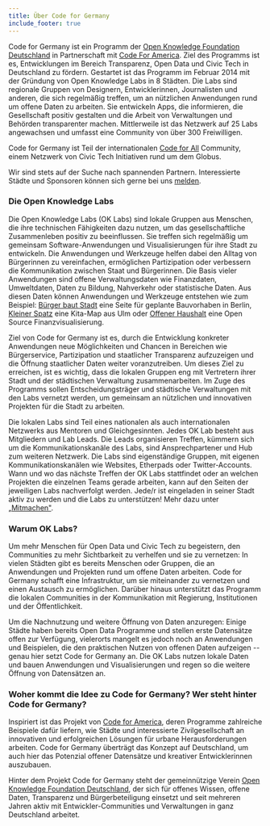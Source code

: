 ```yaml
---
title: Über Code for Germany
include_footer: true
---
```


Code for Germany ist ein Programm der [Open Knowledge Foundation
Deutschland](http://okfn.de/) in Partnerschaft mit [Code For
America](http://www.codeforamerica.org/). Ziel des Programms ist es,
Entwicklungen im Bereich Transparenz, Open Data und Civic Tech in
Deutschland zu fördern.
Gestartet ist das Programm im Februar 2014 mit der Gründung von Open
Knowledge Labs in 8 Städten. Die Labs sind regionale Gruppen von
Designern, Entwicklerinnen, Journalisten und anderen, die sich
regelmäßig treffen, um an nützlichen Anwendungen rund um offene Daten zu
arbeiten. Sie entwickeln Apps, die informieren, die Gesellschaft positiv
gestalten und die Arbeit von Verwaltungen und Behörden transparenter
machen. Mittlerweile ist das Netzwerk auf 25 Labs angewachsen und
umfasst eine Community von über 300 Freiwilligen.

Code for Germany ist Teil der internationalen [Code for
All](http://codeforall.org/) Community, einem Netzwerk von Civic Tech
Initiativen rund um dem Globus.

Wir sind stets auf der Suche nach spannenden Partnern. Interessierte
Städte und Sponsoren können sich gerne bei uns
[melden](mailto:info@codefor.de).

### Die Open Knowledge Labs

Die Open Knowledge Labs (OK Labs) sind lokale Gruppen aus Menschen, die
ihre technischen Fähigkeiten dazu nutzen, um das gesellschaftliche
Zusammenleben positiv zu beeinflussen. Sie treffen sich regelmäßig um
gemeinsam Software-Anwendungen und Visualisierungen für ihre Stadt zu
entwickeln. Die Anwendungen und Werkzeuge helfen dabei den Alltag von
Bürgerinnen zu vereinfachen, ermöglichen Partizipation oder verbessern
die Kommunikation zwischen Staat und Bürgerinnen. Die Basis vieler
Anwendungen sind offene Verwaltungsdaten wie Finanzdaten, Umweltdaten,
Daten zu Bildung, Nahverkehr oder statistische Daten. Aus diesen Daten
können Anwendungen und Werkzeuge entstehen wie zum Beispiel: [Bürger
baut Stadt](http://buergerbautstadt.de/) eine Seite für geplante
Bauvorhaben in Berlin, [Kleiner
Spatz](http://www.ulmapi.de/kleinerspatz/) eine Kita-Map aus Ulm oder
[Offener Haushalt](http://offenerhaushalt.de/) eine Open Source
Finanzvisualisierung.

Ziel von Code for Germany ist es, durch die Entwicklung konkreter
Anwendungen neue Möglichkeiten und Chancen in Bereichen wie
Bürgerservice, Partizipation und staatlicher Transparenz aufzuzeigen und
die Öffnung staatlicher Daten weiter voranzutreiben. Um dieses Ziel zu
erreichen, ist es wichtig, dass die lokalen Gruppen eng mit Vertretern
ihrer Stadt und der städtischen Verwaltung zusammenarbeiten. Im Zuge des
Programms sollen Entscheidungsträger und städtische Verwaltungen mit den
Labs vernetzt werden, um gemeinsam an nützlichen und innovativen
Projekten für die Stadt zu arbeiten.

Die lokalen Labs sind Teil eines nationalen als auch internationalen
Netzwerks aus Mentoren und Gleichgesinnten. Jedes OK Lab besteht aus
Mitgliedern und Lab Leads. Die Leads organisieren Treffen, kümmern sich
um die Kommunikationskanäle des Labs, sind Ansprechpartener und Hub zum
weiteren Netzwerk. Die Labs sind eigenständige Gruppen, mit eigenen
Kommunikationskanälen wie Websites, Etherpads oder Twitter-Accounts.
Wann und wo das nächste Treffen der OK Labs stattfindet oder an welchen
Projekten die einzelnen Teams gerade arbeiten, kann auf den Seiten der
jeweiligen Labs nachverfolgt werden. Jede/r ist eingeladen in seiner
Stadt aktiv zu werden und die Labs zu unterstützen! Mehr dazu unter
[„Mitmachen"](/mitmachen/).

### Warum OK Labs?

Um mehr Menschen für Open Data und Civic Tech zu begeistern, den
Communities zu mehr Sichtbarkeit zu verhelfen und sie zu vernetzen: In
vielen Städten gibt es bereits Menschen oder Gruppen, die an Anwendungen
und Projekten rund um offene Daten arbeiten. Code for Germany schafft
eine Infrastruktur, um sie miteinander zu vernetzen und einen Austausch
zu ermöglichen. Darüber hinaus unterstützt das Programm die lokalen
Communities in der Kommunikation mit Regierung, Institutionen und der
Öffentlichkeit.

Um die Nachnutzung und weitere Öffnung von Daten anzuregen: Einige
Städte haben bereits Open Data Programme und stellen erste Datensätze
offen zur Verfügung, vielerorts mangelt es jedoch noch an Anwendungen
und Beispielen, die den praktischen Nutzen von offenen Daten aufzeigen
-- genau hier setzt Code for Germany an. Die OK Labs nutzen lokale Daten
und bauen Anwendungen und Visualisierungen und regen so die weitere
Öffnung von Datensätzen an.

### Woher kommt die Idee zu Code for Germany? Wer steht hinter Code for Germany?

Inspiriert ist das Projekt von [Code for
America](http://codeforamerica.org/), deren Programme zahlreiche
Beispiele dafür liefern, wie Städte und interessierte Zivilgesellschaft
an innovativen und erfolgreichen Lösungen für urbane Herausforderungen
arbeiten. Code for Germany überträgt das Konzept auf Deutschland, um
auch hier das Potenzial offener Datensätze und kreativer Entwicklerinnen
auszubauen.

Hinter dem Projekt Code for Germany steht der gemeinnützige Verein [Open
Knowledge Foundation Deutschland](http://okfn.de/), der sich für offenes
Wissen, offene Daten, Transparenz und Bürgerbeteiligung einsetzt und
seit mehreren Jahren aktiv mit Entwickler-Communities und Verwaltungen
in ganz Deutschland arbeitet.

